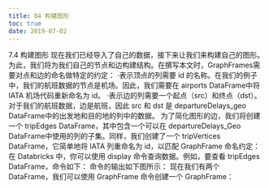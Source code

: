 ```yaml
---
title: 04 构建图形
toc: true
date: 2019-07-02
---
```

7.4 构建图形
现在我们已经导入了自己的数据，接下来让我们来构建自己的图形。为此，我们将为我们自己的节点和边构建结构。在撰写本文时，GraphFrames需要对点和边的命名做特定的约定：
·表示顶点的列需要 id 的名称。在我们的例子中，我们的航班数据的节点是机场。因此，我们需要在 airports DataFrame中将 IATA 机场代码重新命名为 id。
·表示边的列需要一个起点（src）和终点（dst）。对于我们的航班数据，边是航班，因此 src 和 dst 是 departureDelays_geo DataFrame中的出发地和目的地的列中的数据。
为了简化图形的边，我们将创建一个 tripEdges DataFrame，其中包含一个可以在 departureDelays_Geo DataFrame中使用的列的子集。同样，我们创建了一个 tripVertices DataFrame，它简单地将 IATA 列重命名为 id，以匹配 GraphFrame 命名约定：
在 Databricks 中，你可以使用 display 命令查询数据。例如，要查看 tripEdges DataFrame，命令如下：
命令的输出如下图所示：
现在我们有两个 DataFrame，我们可以使用 GraphFrame 命令创建一个 GraphFrame：
